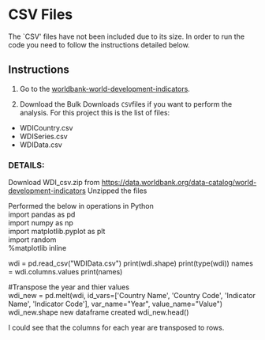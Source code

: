 # CSV Files

The `CSV' files have not been included due to its size. In order to run the code you need to follow the instructions detailed below.

## Instructions

1. Go to the [worldbank-world-development-indicators](https://datacatalog.worldbank.org/dataset/world-development-indicators).

2. Download the Bulk Downloads `CSV`files if you want to perform the analysis. 
For this project this is the list of files:

- WDICountry.csv
- WDISeries.csv
- WDIData.csv

### DETAILS: 

Download WDI_csv.zip from https://data.worldbank.org/data-catalog/world-development-indicators
Unzipped the files

Performed the below in operations in Python 
<br>
import pandas as pd
<br>
import numpy as np
<br>
import matplotlib.pyplot as plt
<br>
import random
<br>
%matplotlib inline

wdi = pd.read_csv("WDIData.csv")
print(wdi.shape)
print(type(wdi))
names = wdi.columns.values
print(names)

#Transpose the year and thier values
<br>
wdi_new = pd.melt(wdi, id_vars=['Country Name', 'Country Code', 'Indicator Name', 'Indicator Code'], var_name="Year", value_name="Value") 
wdi_new.shape
new dataframe created
wdi_new.head() 

I could see that the columns for each year are transposed to rows.

